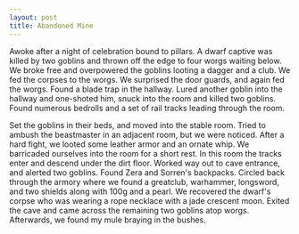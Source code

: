 ```yaml
---
layout: post
title: Abandoned Mine
---
```

Awoke after a night of celebration bound to pillars. A dwarf captive was killed by two goblins and thrown off the edge to four worgs waiting below. We broke free and overpowered the goblins looting a dagger and a club. We fed the corpses to the worgs. We surprised the door guards, and again fed the worgs. Found a blade trap in the hallway. Lured another goblin into the hallway and one-shoted him, snuck into the room and killed two goblins. Found numerous bedrolls and a set of rail tracks leading through the room.

Set the goblins in their beds, and moved into the stable room. Tried to ambush the beastmaster in an adjacent room, but we were noticed. After a hard fight, we looted some leather armor and an ornate whip. We barricaded ourselves into the room for a short rest. In this room the tracks enter and descend under the dirt floor. Worked way out to cave entrance, and alerted two goblins. Found Zera and Sorren's backpacks. Circled back through the armory where we found a greatclub, warhammer, longsword, and two shields along with 100g and a pearl. We recovered the dwarf's corpse who was wearing a rope necklace with a jade crescent moon. Exited the cave and came across the remaining two goblins atop worgs. Afterwards, we found my mule braying in the bushes.
